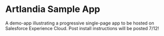 # Artlandia Sample App

A demo-app illustrating a progressive single-page app to be hosted on Salesforce Experience Cloud.  Post install instructions will be posted 7/12!
